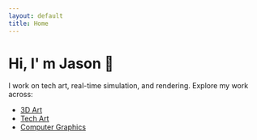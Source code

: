 ```yaml
---
layout: default
title: Home
---
```


# Hi, I' m Jason 👋

I work on tech art, real-time simulation, and rendering. Explore my work across:
- [3D Art](3d-art.html)
- [Tech Art](tech-art.html)
- [Computer Graphics](computer-graphics.html)

